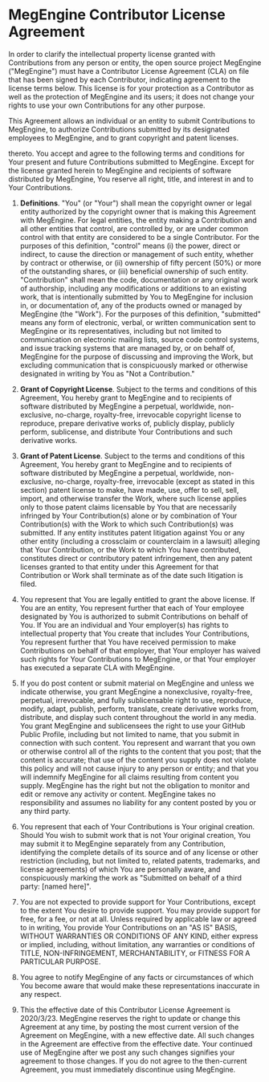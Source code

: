 # MegEngine Contributor License Agreement

In order to clarify the intellectual property license granted with Contributions from any person or entity, the open source project MegEngine ("MegEngine") must have a Contributor License Agreement (CLA) on file that has been signed by each Contributor, indicating agreement to the license terms below. This license is for your protection as a Contributor as well as the protection of MegEngine and its users; it does not change your rights to use your own Contributions for any other purpose.

This Agreement allows an individual or an entity to submit Contributions to MegEngine, to authorize Contributions submitted by its designated employees to MegEngine, and to grant copyright and patent licenses.

thereto. You accept and agree to the following terms and conditions for Your present and future Contributions submitted to MegEngine. Except for the license granted herein to MegEngine and recipients of software distributed by MegEngine, You reserve all right, title, and interest in and to Your Contributions.

1. **Definitions**. "You" (or "Your") shall mean the copyright owner or legal entity authorized by the copyright owner that is making this Agreement with MegEngine. For legal entities, the entity making a Contribution and all other entities that control, are controlled by, or are under common control with that entity are considered to be a single Contributor.
For the purposes of this definition, "control" means (i) the power, direct or indirect, to cause the direction or management of such entity, whether by contract or otherwise, or (ii) ownership of fifty percent (50%) or more of the outstanding shares, or (iii) beneficial ownership of such entity.
"Contribution" shall mean the code, documentation or any original work of authorship, including any modifications or additions to an existing work, that is intentionally submitted by You to MegEngine for inclusion in, or documentation of, any of the products owned or managed by MegEngine (the "Work").
For the purposes of this definition, "submitted" means any form of electronic, verbal, or written communication sent to MegEngine or its representatives, including but not limited to communication on electronic mailing lists, source code control systems, and issue tracking systems that are managed by, or on behalf of, MegEngine for the purpose of discussing and improving the Work, but excluding communication that is conspicuously marked or otherwise designated in writing by You as "Not a Contribution."

2. **Grant of Copyright License**. Subject to the terms and conditions of this Agreement, You hereby grant to MegEngine and to recipients of software distributed by MegEngine a perpetual, worldwide, non-exclusive, no-charge, royalty-free, irrevocable copyright license to reproduce, prepare derivative works of, publicly display, publicly perform, sublicense, and distribute Your Contributions and such derivative works.

3. **Grant of Patent License**. Subject to the terms and conditions of this Agreement, You hereby grant to MegEngine and to recipients of software distributed by MegEngine a perpetual, worldwide, non-exclusive, no-charge, royalty-free, irrevocable (except as stated in this section) patent license to make, have made, use, offer to sell, sell, import, and otherwise transfer the Work, where such license applies only to those patent claims licensable by You that are necessarily infringed by Your Contribution(s) alone or by combination of Your Contribution(s) with the Work to which such Contribution(s) was submitted. If any entity institutes patent litigation against You or any other entity (including a crossclaim or counterclaim in a lawsuit) alleging that Your Contribution, or the Work to which You have contributed, constitutes direct or contributory patent infringement, then any patent licenses granted to that entity under this Agreement for that Contribution or Work shall terminate as of the date such litigation is filed.

4. You represent that You are legally entitled to grant the above license. If You are an entity, You represent further that each of Your employee designated by You is authorized to submit Contributions on behalf of You. If You are an individual and Your employer(s) has rights to intellectual property that You create that includes Your Contributions, You represent further that You have received permission to make Contributions on behalf of that employer, that Your employer has waived such rights for Your Contributions to MegEngine, or that Your employer has executed a separate CLA with MegEngine.

5. If you do post content or submit material on MegEngine and unless we indicate otherwise, you grant MegEngine a nonexclusive, royalty-free, perpetual, irrevocable, and fully sublicensable right to use, reproduce, modify, adapt, publish, perform, translate, create derivative works from, distribute, and display such content throughout the world in any media. You grant MegEngine and sublicensees the right to use your GitHub Public Profile, including but not limited to name, that you submit in connection with such content. You represent and warrant that you own or otherwise control all of the rights to the content that you post; that the content is accurate; that use of the content you supply does not violate this policy and will not cause injury to any person or entity; and that you will indemnify MegEngine for all claims resulting from content you supply. MegEngine has the right but not the obligation to monitor and edit or remove any activity or content. MegEngine takes no responsibility and assumes no liability for any content posted by you or any third party.

6. You represent that each of Your Contributions is Your original creation. Should You wish to submit work that is not Your original creation, You may submit it to MegEngine separately from any Contribution, identifying the complete details of its source and of any license or other restriction (including, but not limited to, related patents, trademarks, and license agreements) of which You are personally aware, and conspicuously marking the work as "Submitted on behalf of a third party: [named here]".

7. You are not expected to provide support for Your Contributions, except to the extent You desire to provide support. You may provide support for free, for a fee, or not at all. Unless required by applicable law or agreed to in writing, You provide Your Contributions on an "AS IS" BASIS, WITHOUT WARRANTIES OR CONDITIONS OF ANY KIND, either express or implied, including, without limitation, any warranties or conditions of TITLE, NON-INFRINGEMENT, MERCHANTABILITY, or FITNESS FOR A PARTICULAR PURPOSE.

8. You agree to notify MegEngine of any facts or circumstances of which You become aware that would make these representations inaccurate in any respect.

9. This the effective date of this Contributor License Agreement is 2020/3/23. MegEngine reserves the right to update or change this Agreement at any time, by posting the most current version of the Agreement on MegEngine, with a new effective date. All such changes in the Agreement are effective from the effective date. Your continued use of MegEngine after we post any such changes signifies your agreement to those changes. If you do not agree to the then-current Agreement, you must immediately discontinue using MegEngine.
